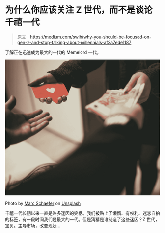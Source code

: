 # 为什么你应该关注 Z 世代，而不是谈论千禧一代

> 原文：<https://medium.com/swlh/why-you-should-be-focused-on-gen-z-and-stop-talking-about-millennials-af3a7ede1187>

了解正在迅速成为最大的一代的 Memelord 一代。

![](img/96c3ffa99f555db7268c3aa2b61e7335.png)

Photo by [Marc Schaefer](https://unsplash.com/@marcschaefer?utm_source=medium&utm_medium=referral) on [Unsplash](https://unsplash.com?utm_source=medium&utm_medium=referral)

千禧一代长期以来一直是许多迷因的笑柄。我们被贴上了懒惰、有权利、迷恋自拍的标签，有一段时间我们是最大的一代。但是猜猜是谁制造了这些迷因？Z 世代，宝贝。主导市场，改变现状…